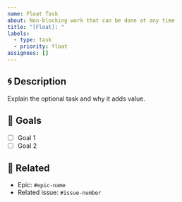 ```yaml
---
name: Float Task
about: Non-blocking work that can be done at any time
title: "[Float]: "
labels:
  - type: task
  - priority: float
assignees: []
---
```


## 🌀 Description
Explain the optional task and why it adds value.

## 🎯 Goals
- [ ] Goal 1
- [ ] Goal 2

## 🧩 Related
- Epic: `#epic-name`
- Related issue: `#issue-number`
